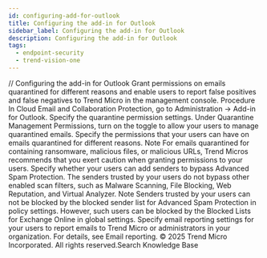 ```yaml
---
id: configuring-add-for-outlook
title: Configuring the add-in for Outlook
sidebar_label: Configuring the add-in for Outlook
description: Configuring the add-in for Outlook
tags:
  - endpoint-security
  - trend-vision-one
---
```


/*<![CDATA[*/ $('#title').html($('meta[name=map-description]').attr('content')); /*]]>*/ Configuring the add-in for Outlook Grant permissions on emails quarantined for different reasons and enable users to report false positives and false negatives to Trend Micro in the management console. Procedure In Cloud Email and Collaboration Protection, go to Administration → Add-in for Outlook. Specify the quarantine permission settings. Under Quarantine Management Permissions, turn on the toggle to allow your users to manage quarantined emails. Specify the permissions that your users can have on emails quarantined for different reasons. Note For emails quarantined for containing ransomware, malicious files, or malicious URLs, Trend Micros recommends that you exert caution when granting permissions to your users. Specify whether your users can add senders to bypass Advanced Spam Protection. The senders trusted by your users do not bypass other enabled scan filters, such as Malware Scanning, File Blocking, Web Reputation, and Virtual Analyzer. Note Senders trusted by your users can not be blocked by the blocked sender list for Advanced Spam Protection in policy settings. However, such users can be blocked by the Blocked Lists for Exchange Online in global settings. Specify email reporting settings for your users to report emails to Trend Micro or administrators in your organization. For details, see Email reporting. © 2025 Trend Micro Incorporated. All rights reserved.Search Knowledge Base